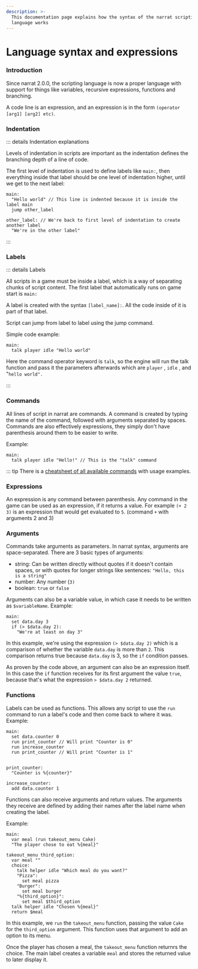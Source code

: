 ```yaml
---
description: >-
  This documentation page explains how the syntax of the narrat scripting
  language works
---
```


# Language syntax and expressions

### Introduction

Since narrat 2.0.0, the scripting language is now a proper language with support for things like variables, recursive expressions, functions and branching.

A code line is an expression, and an expression is in the form `(operator [arg1] [arg2] etc)`.

### Indentation

::: details Indentation explanations

Levels of indentation in scripts are important as the indentation defines the branching depth of a line of code.

The first level of indentation is used to define labels like `main:`, then everything inside that label should be one level of indentation higher, until we get to the next label:

```
main:
  "Hello world" // This line is indented because it is inside the label main
  jump other_label

other_label: // We're back to first level of indentation to create another label
  "We're in the other label"
```

:::

### Labels

::: details Labels

All scripts in a game must be inside a label, which is a way of separating chunks of script content. The first label that automatically runs on game start is `main:`

A label is created with the syntax `[label_name]:`. All the code inside of it is part of that label.

Script can jump from label to label using the jump command.

Simple code example:

```
main:
  talk player idle "Hello world"
```

Here the command operator keyword is `talk`, so the engine will run the talk function and pass it the parameters afterwards which are `player` , `idle` , and "`hello world".`

:::

### Commands

All lines of script in narrat are commands. A command is created by typing the name of the command, followed with arguments separated by spaces. Commands are also effectively expressions, they simply don't have parenthesis around them to be easier to write.

Example:

```
main:
  talk player idle "Hello!" // This is the "talk" command
```

::: tip
There is a [cheatsheet of all available commands](../commands/all-commands.md) with usage examples.

### Expressions

An expression is any command between parenthesis. Any command in the game can be used as an expression, if it returns a value. For example `(+ 2 3)` is an expression that would get evaluated to `5`. (command `+` with arguments 2 and 3)

### Arguments

Commands take arguments as parameters. In narrat syntax, arguments are space-separated. There are 3 basic types of arguments:

- string: Can be written directly without quotes if it doesn't contain spaces, or with quotes for longer strings like sentences: `"Hello, this is a string"`
- number: Any number (`3)`
- boolean: `true` or `false`

Arguments can also be a variable value, in which case it needs to be written as `$variableName`. Example:

```
main:
  set data.day 3
  if (> $data.day 2):
    "We're at least on day 3"
```

In this example, we're using the expression `(> $data.day 2)` which is a comparison of whether the variable `data.day` is more than `2`. This comparison returns true because `data.day` is 3, so the `if` condition passes.

As proven by the code above, an argument can also be an expression itself. In this case the `if` function receives for its first argument the value `true`, because that's what the expression `> $data.day 2` returned.

### Functions

Labels can be used as functions. This allows any script to use the `run` command to run a label's code and then come back to where it was. Example:

```
main:
  set data.counter 0
  run print_counter // Will print "Counter is 0"
  run increase_counter
  run print_counter // Will print "Counter is 1"


print_counter:
  "Counter is %{counter}"

increase_counter:
  add data.counter 1
```

Functions can also receive arguments and return values. The arguments they receive are defined by adding their names after the label name when creating the label.

Example:

```
main:
  var meal (run takeout_menu Cake)
  "The player chose to eat %{meal}"

takeout_menu third_option:
  var meal ""
  choice:
    talk helper idle "Which meal do you want?"
    "Pizza":
      set meal pizza
    "Burger":
      set meal burger
    "%{third_option}":
      set meal $third_option
  talk helper idle "Chosen %{meal}"
  return $meal
```

In this example, we `run` the `takeout_menu` function, passing the value `Cake` for the `third_option` argument. This function uses that argument to add an option to its menu.

Once the player has chosen a meal, the `takeout_menu` function returnrs the choice. The main label creates a variable `meal` and stores the returned value to later display it.
